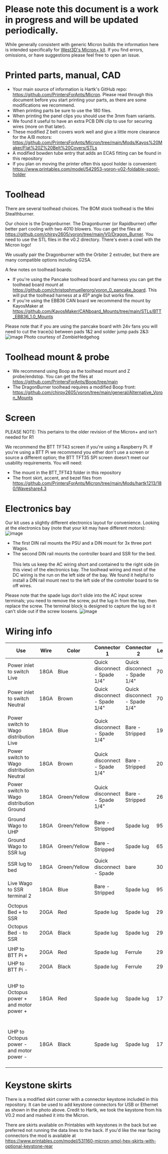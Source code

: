 # **Please note this document is a work in progress and will be updated periodically.**
While generally consistent with generic Micron builds the information here is intended specifically for [West3D's Micron+ kit](https://west3d.com/products/micron-plus-180-self-source-configurator-by-west3d-printers-for-ants). If you find errors, omissions, or have suggestions please feel free to open an issue.

# Printed parts, manual, CAD
- Your main source of information is Hartk's GitHub repo: https://github.com/PrintersForAnts/Micron. Please read through this document before you start printing your parts, as there are some modifications we recommend.
- When printing parts be sure to use the 180 files.
- When printing the panel clips you should use the 3mm foam variants.
- We found it useful to have an extra PCB DIN clip to use for securing wires (more on that later).
- These modified Z belt covers work well and give a little more clearance for the A/B motors: https://github.com/PrintersForAnts/Micron/tree/main/Mods/Kayos%20Maker/Flat%20Z%20Belt%20Covers/STLs
- A modified bowden tube entry that adds an ECAS fitting can be found in this repository
- If you plan on moving the printer often this spool holder is convenient: https://www.printables.com/model/542953-voron-v02-foldable-spool-holder
# Toolhead
There are several toolhead choices. The BOM stock toolhead is the Mini Stealthburner.

Our choice is the Dragonburner. The Dragonburner (or Rapidburner) offer better part cooling with two 4010 blowers. You can get the files at https://github.com/chirpy2605/voron/tree/main/V0/Dragon_Burner. You need to use the STL files in the v0.2 directory. There's even a cowl with the Micron logo!

We usually pair the Dragonburner with the Orbiter 2 extruder, but there are many compatible options including G2SA.

A few notes on toolhead boards:
- If you're using the Pancake toolhead board and harness you can get the toolhead board mount at https://github.com/christophmuellerorg/voron_0_pancake_board. This will put the toolhead harness at a 45º angle but works fine.
- If you're using the EBB36 CAN board we recommend the mount by KayosMaker at https://github.com/KayosMaker/CANboard_Mounts/tree/main/STLs/BTT_EBB36_1.0_Mounts

Please note that if you are using the pancake board with 24v fans you will need to cut the trace(s) between pads 1&2 and solder jump pads 2&3:
![image](images/image_002.jpg)
Photo courtesy of ZombieHedgehog
# Toolhead mount & probe
- We recommend using Boop as the toolhead mount and Z probe/endstop. You can get the files at https://github.com/PrintersForAnts/Boop/tree/main
- The DragonBurner toolhead requires a modified Boop front: https://github.com/chirpy2605/voron/tree/main/general/Alternative_Voron_Mounts

# Screen
PLEASE NOTE: This pertains to the older revision of the Micron+ and isn't needed for R1

We recommend the BTT TFT43 screen if you're using a Raspberry Pi. If you're using a BTT Pi we recommend you either don't use a screen or source a different option; the BTT TFT35 SPI screen doesn't meet our usability requirements. You will need:
- The mount in the BTT_TFT43 folder in this repository
- The front skirt, accent, and bezel files from https://github.com/PrintersForAnts/Micron/tree/main/Mods/hartk1213/180/Waveshare4.3

# Electronics bay
Our kit uses a slightly different electronics layout for convenience. Looking at the electronics bay (note that your kit may have different motors):
![image](images/image_001.jpg)
- The first DIN rail mounts the PSU and a DIN mount for 3x three port Wagos.
- The second DIN rail mounts the controller board and SSR for the bed.
<br><br>This lets us keep the AC wiring short and contained to the right side (in this view) of the electronics bay. The toolhead wiring and most of the DC wiring is the run on the left side of the bay. We found it helpful to install a DIN rail mount next to the left side of the controller board to tie off wires.

Please note that the spade lugs don't slide into the AC input screw terminals; you need to remove the screw, put the lug in from the top, then replace the screw. The terminal block is designed to capture the lug so it can't slide out if the screw loosens.
![image](images/image_003.jpg)

# Wiring info
|Use|Wire|Color|Connector 1|Connector 2|Length|Notes|
|---|---|---|---|---|---|---|
|Power inlet to switch Live|18GA|Blue|Quick disconnect - Spade 1/4"|Quick disconnect - Spade 1/4"|70mm||
|Power inlet to switch Neutral|18GA|Brown|Quick disconnect - Spade 1/4"|Quick disconnect - Spade 1/4"|70mm||
||||||||
|Power switch to Wago distribution Live|18GA|Blue|Quick disconnect - Spade 1/4"|Bare - Stripped|190mm||
|Power switch to Wago distribution Neutral|18GA|Brown|Quick disconnect - Spade 1/4"|Bare - Stripped|200mm||
|Power switch to Wago distribution Ground|18GA|Green/Yellow|Quick disconnect - Spade 1/4"|Bare - Stripped|260mm||
||||||||
|Ground Wago to UHP|18GA|Green/Yellow|Bare - Stripped|Spade lug|95mm||
|Ground Wago to SSR lug|18GA|Green/Yellow|Bare - Stripped|Spade lug|65mm||
|SSR lug to bed|18GA|Green/Yellow|Quick disconnect - Spade|bare|300mm||
||||||||
|Live Wago to SSR terminal 2|18GA|Blue|Bare - Stripped|Spade lug|95mm||
||||||||
|Octopus Bed + to SSR|20GA|Red|Spade lug|Spade lug|290mm||
|Octopus Bed - to SSR|20GA|Black|Spade lug|Spade lug|290mm||
||||||||
|UHP to BTT Pi +|20GA|Red|Spade lug|Ferrule|290mm||
|UHP to BTT Pi -|20GA|Black|Spade lug|Ferrule|290mm||
||||||||
|UHP to Octopus power + and motor power +|18GA|Red|Spade lug|Spade lug|170mm|Y cable, 50mm to second spade lug|
|UHP to Octopus power - and motor power -|18GA|Black|Spade lug|Spade lug|170mm|Y cable, 50mm to second spade lug|

# Keystone skirts
There is a modified skirt corner with a connector keystone included in this repository. It can be used to add keystone connectors for USB or Ethernet as shown in the photo above. Credit to Hartk, we took the keystone from his V0.2 mod and mashed it into the Micron.

There are skirts available on Printables with keystones in the back but we preferred not running the data lines to the back. If you'd like the rear facing connectors the mod is available at https://www.printables.com/model/531160-micron-smol-hex-skirts-with-optional-keystone-rear
